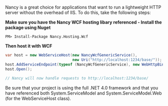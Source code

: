 Nancy is a great choice for applications that want to run a lightweight HTTP server without the overhead of IIS. To do this, take the following steps: 

**Make sure you have the Nancy WCF hosting libary referenced - Install the package using Nuget**
```
PM> Install-Package Nancy.Hosting.Wcf
```

**Then host it with WCF**

```c#
var host = new WebServiceHost(new NancyWcfGenericService(),
                              new Uri("http://localhost:1234/base/"));
host.AddServiceEndpoint(typeof (NancyWcfGenericService), new WebHttpBinding(), "");
host.Open();
            
// Nancy will now handle requests to http://localhost:1234/base/
```

Be sure that your project is using the full .NET 4.0 framework and that you have referenced both System.ServiceModel and System.ServiceModel.Web (for the WebServiceHost class).